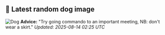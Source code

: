 ## 🐶 Latest random dog image
![Dog](https://images.dog.ceo/breeds/dingo/n02115641_1674.jpg)
**Advice:** "Try going commando to an important meeting, NB: don't wear a skirt."
*Updated: 2025-08-14 02:25 UTC*
